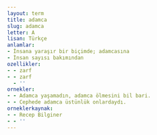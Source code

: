 ```yaml
---
layout: term
title: adamca
slug: adamca
letter: A
lisan: Türkçe
anlamlar:
- İnsana yaraşır bir biçimde; adamcasına
- İnsan sayısı bakımından
ozellikler:
- - zarf
- - zarf
  - ''
ornekler:
- - Adamca yaşamadın, adamca ölmesini bil bari.
- - Cephede adamca üstünlük onlardaydı.
orneklerkaynak:
- - Recep Bilginer
- - ''
---
```

